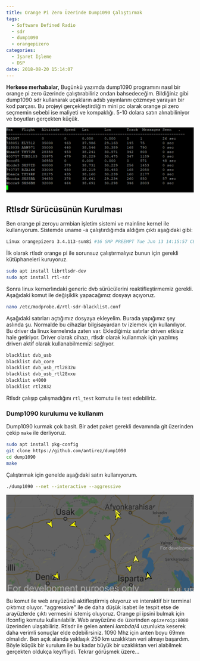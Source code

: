 ```yaml
---
title: Orange Pi Zero Üzerinde Dump1090 Çalıştırmak
tags:
  - Software Defined Radio
  - sdr
  - dump1090
  - orangepizero
categories:
  - İşaret İşleme
  - DSP
date: 2018-08-20 15:14:07
---
```


**Herkese merhabalar,**
Bugünkü yazımda dump1090 programını nasıl bir orange pi zero üzerinde çalıştırabiliriz ondan bahsedeceğim. Bildiğiniz gibi dump1090 sdr kullanarak uçakların adsb yayınlarını çözmeye yarayan bir kod parçası. Bu projeyi gerçekleştirdiğim mini pc olarak orange pi zero seçmemin sebebi ise maliyeti ve kompaklığı. 5-10 dolara satın alınabiliniyor ve boyutları gerçekten küçük.

![](/images/1534768337583.png)

## Rtlsdr Sürücüsünün Kurulması
Ben orange pi zeroyu armbian işletim sistemi ve mainline kernel ile kullanıyorum. Sistemde uname -a çalıştırdığımda aldığım çıktı aşağıdaki gibi:
```sh
Linux orangepizero 3.4.113-sun8i #16 SMP PREEMPT Tue Jun 13 14:15:57 CEST 2017 armv7l armv7l armv7l GNU/Linux
```

İlk olarak rtlsdr orange pi ile sorunsuz çalıştırmalıyız bunun için gerekli kütüphaneleri kuruyoruz.

```sh
sudo apt install librtlsdr-dev
sudo apt install rtl-sdr
```

Sonra linux kernerlındaki generic dvb sürücülerini reaktifleştirmemiz gerekli. Aşağıdaki komut ile değişiklik yapacağımız dosyayı açıyoruz.
```sh
nano /etc/modprobe.d/rtl-sdr-blacklist.conf
```
Aşağıdaki satırları açtığımız dosyaya ekleyelim. Burada yapığımız şey aslında şu. Normalde bu cihazlar bilgisayardan tv izlemek için kullanılıyor. Bu driver da linux kernelında zaten var. Eklediğimiz satırlar driverı etkisiz hale getiriyor. Driver olarak cihazı, rtlsdr olarak kullanmak için yazılmış driverı aktif olarak kullanabilmemizi sağlıyor.

```sh
blacklist dvb_usb
blacklist dvb_core
blacklist dvb_usb_rtl2832u
blacklist dvb_usb_rtl28xxu
blacklist e4000
blacklist rtl2832
```

Rtlsdr çalışıp çalışmadığını `rtl_test` komutu ile test edebiliriz.

### Dump1090 kurulumu ve kullanım

Dump1090 kurmak çok basit. Bir adet paket gerekli devamında git üzerinden çekip `make` ile derliyoruz.

```sh
sudo apt install pkg-config
git clone https://github.com/antirez/dump1090
cd dump1090
make
```

Çalıştırmak için genelde aşağıdaki satırı kullanıyorum.

```sh
./dump1090 --net --interactive --aggressive
```

![](/images/1534768674064.png)

Bu komut ile web arayüzünü aktifleştirmiş oluyoruz ve interaktif bir terminal çıktımız oluyor. "aggressive" ile de daha düşük isabet ile tespit etse de arayüzlerde çıktı vermesini istemiş oluyoruz.
Orange pi ipsini bulmak için ifconfig komutu kullanılabilir. Web arayüzüne de üzerinden `opizeroip:8080` üzerinden ulaşabiliriz. Rtlsdr ile gelen anteni $lambda/4$ uzunlukta keserek daha verimli sonuçlar elde edebilirsiniz. 1090 Mhz için anten boyu 69mm olmalıdır. Ben açık alanda yaklaşık 250 km uzaklıktan veri almayı başardım. Böyle küçük bir kurulum ile bu kadar büyük bir uzaklıktan veri alabilmek gerçekten oldukça keyifliydi. Tekrar görüşmek üzere...  


